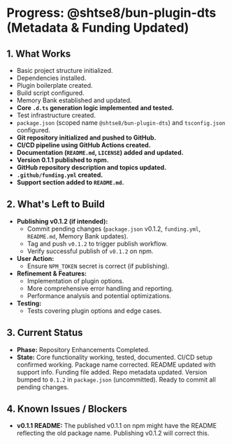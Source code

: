 <!-- Version: 1.1 | Last Updated: 2025-06-04 -->
# Progress: @shtse8/bun-plugin-dts (Metadata & Funding Updated)

## 1. What Works

- Basic project structure initialized.
- Dependencies installed.
- Plugin boilerplate created.
- Build script configured.
- Memory Bank established and updated.
- **Core `.d.ts` generation logic implemented and tested.**
- Test infrastructure created.
- `package.json` (scoped name `@shtse8/bun-plugin-dts`) and `tsconfig.json` configured.
- **Git repository initialized and pushed to GitHub.**
- **CI/CD pipeline using GitHub Actions created.**
- **Documentation (`README.md`, `LICENSE`) added and updated.**
- **Version 0.1.1 published to npm.**
- **GitHub repository description and topics updated.**
- **`.github/funding.yml` created.**
- **Support section added to `README.md`.**

## 2. What's Left to Build

- **Publishing v0.1.2 (if intended):**
    - Commit pending changes (`package.json` v0.1.2, `funding.yml`, `README.md`, Memory Bank updates).
    - Tag and push `v0.1.2` to trigger publish workflow.
    - Verify successful publish of `v0.1.2` on npm.
- **User Action:**
    - Ensure `NPM_TOKEN` secret is correct (if publishing).
- **Refinement & Features:**
    - Implementation of plugin options.
    - More comprehensive error handling and reporting.
    - Performance analysis and potential optimizations.
- **Testing:**
    - Tests covering plugin options and edge cases.

## 3. Current Status

- **Phase:** Repository Enhancements Completed.
- **State:** Core functionality working, tested, documented. CI/CD setup confirmed working. Package name corrected. README updated with support info. Funding file added. Repo metadata updated. Version bumped to `0.1.2` in `package.json` (uncommitted). Ready to commit all pending changes.

## 4. Known Issues / Blockers

- **v0.1.1 README:** The published v0.1.1 on npm might have the README reflecting the old package name. Publishing v0.1.2 will correct this.
